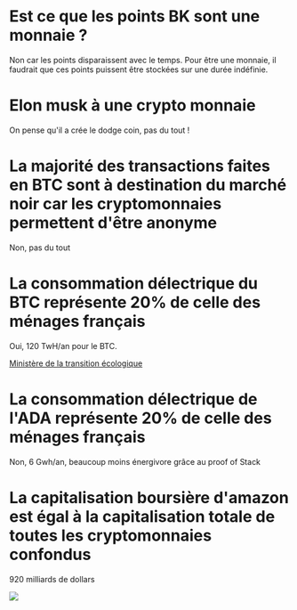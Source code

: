 # Est ce que les points BK sont une monnaie ?

Non car les points disparaissent avec le temps.
Pour être une monnaie, il faudrait que ces points puissent être stockées sur une durée indéfinie.

# Elon musk à une crypto monnaie

On pense qu'il a crée le dodge coin, pas du tout !

# La majorité des transactions faites en BTC sont à destination du marché noir car les cryptomonnaies permettent d'être anonyme

Non, pas du tout

# La consommation délectrique du BTC représente 20% de celle des ménages français

Oui, 120 TwH/an pour le BTC.

[Ministère de la transition écologique](https://www.statistiques.developpement-durable.gouv.fr/edition-numerique/chiffres-cles-energie-2021/6-bilan-energetique-de-la-france)

# La consommation délectrique de l'ADA représente 20% de celle des ménages français

Non, 6 Gwh/an, beaucoup moins énergivore grâce au proof of Stack

# La capitalisation boursière d'amazon est égal à la capitalisation totale de toutes les cryptomonnaies confondus

920 milliards de dollars

![](https://www.bis.org/publ/arpdf/ar2022e/images/chap3-boxB-graB1.jpg)
